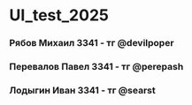 # UI_test_2025

### Рябов Михаил 3341 - тг @devilpoper
### Перевалов Павел 3341 - тг @perepash
### Лодыгин Иван 3341 - тг @searst

